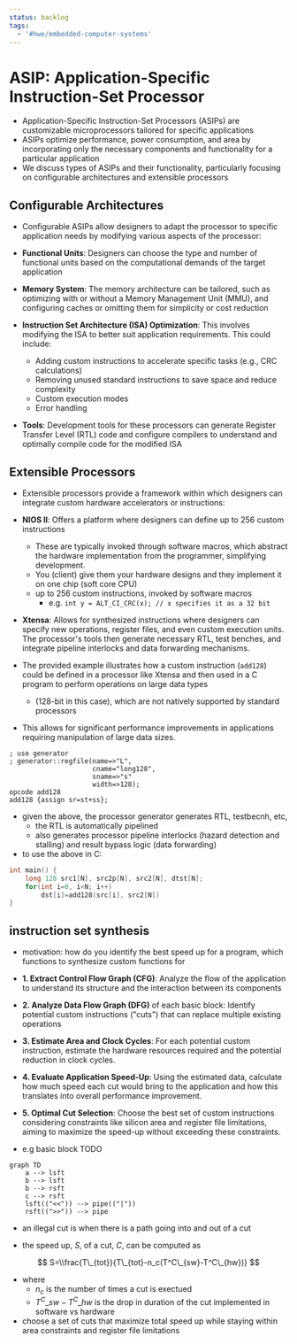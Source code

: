```yaml
---
status: backlog
tags:
  - '#hwe/embedded-computer-systems'
---
```


# ASIP: Application-Specific Instruction-Set Processor

- Application-Specific Instruction-Set Processors (ASIPs) are customizable microprocessors tailored for specific applications
- ASIPs optimize performance, power consumption, and area by incorporating only the necessary components and functionality for a particular application
- We discuss types of ASIPs and their functionality, particularly focusing on configurable architectures and extensible processors

## Configurable Architectures

- Configurable ASIPs allow designers to adapt the processor to specific application needs by modifying various aspects of the processor:

- **Functional Units**: Designers can choose the type and number of functional units based on the computational demands of the target application

- **Memory System**: The memory architecture can be tailored, such as optimizing with or without a Memory Management Unit (MMU), and configuring caches or omitting them for simplicity or cost reduction

- **Instruction Set Architecture (ISA) Optimization**: This involves modifying the ISA to better suit application requirements. This could include:

  - Adding custom instructions to accelerate specific tasks (e.g., CRC calculations)
  - Removing unused standard instructions to save space and reduce complexity
  - Custom execution modes
  - Error handling

- **Tools**: Development tools for these processors can generate Register Transfer Level (RTL) code and configure compilers to understand and optimally compile code for the modified ISA

## Extensible Processors

- Extensible processors provide a framework within which designers can integrate custom hardware accelerators or instructions:

- **NIOS II**: Offers a platform where designers can define up to 256 custom instructions

  - These are typically invoked through software macros, which abstract the hardware implementation from the programmer, simplifying development.
  - You (client) give them your hardware designs and they implement it on one chip (soft core CPU)
  - up to 256 custom instructions, invoked by software macros
    - e.g. `int y = ALT_CI_CRC(x); // x specifies it as a 32 bit`

- **Xtensa**: Allows for synthesized instructions where designers can specify new operations, register files, and even custom execution units. The processor's tools then generate necessary RTL, test benches, and integrate pipeline interlocks and data forwarding mechanisms.

- The provided example illustrates how a custom instruction (`add128`) could be defined in a processor like Xtensa and then used in a C program to perform operations on large data types

  - (128-bit in this case), which are not natively supported by standard processors

- This allows for significant performance improvements in applications requiring manipulation of large data sizes.

```
; use generator
; generator::regfile(name=>"L",
					 cname="long128",
					 sname=>"s"
					 width=>128);
opcode add128
add128 {assign sr=st+ss};

```

- given the above, the processor generator generates RTL, testbecnh, etc,
  - the RTL is automatically pipelined
  - also generates processor pipeline interlocks (hazard detection and stalling) and result bypass logic (data forwarding)
- to use the above in C:

```c
int main() {
    long 128 src1[N], src2p[N], src2[N], dtst[N];
    for(int i=0, i<N; i++)
	    dst[i]=add128(src[i], src2[N])
}
```

## instruction set synthesis

- motivation: how do you identify the best speed up for a program, which functions to synthesize custom functions for

- **1. Extract Control Flow Graph (CFG)**: Analyze the flow of the application to understand its structure and the interaction between its components

- **2. Analyze Data Flow Graph (DFG)** of each basic block: Identify potential custom instructions ("cuts") that can replace multiple existing operations

- **3. Estimate Area and Clock Cycles**: For each potential custom instruction, estimate the hardware resources required and the potential reduction in clock cycles.

- **4. Evaluate Application Speed-Up**: Using the estimated data, calculate how much speed each cut would bring to the application and how this translates into overall performance improvement.

- **5. Optimal Cut Selection**: Choose the best set of custom instructions considering constraints like silicon area and register file limitations, aiming to maximize the speed-up without exceeding these constraints.

- e.g basic block TODO

```mermaid
graph TD
	a --> lsft
	b --> lsft
	b --> rsft
	c --> rsft
	lsft(("<<")) --> pipe(("|"))
	rsft((">>")) --> pipe
```

- an illegal cut is when there is a path going into and out of a cut

- the speed up, $S$, of a cut, $C$, can be computed as

$$
S=\\frac{T\_{tot}}{T\_{tot}-n_c(T^C\_{sw}-T^C\_{hw})}
$$

- where
  - $n_c$ is the number of times a cut is exectued
  - $T^C\_{sw}-T^C\_{hw}$ is the drop in duration of the cut implemented in software vs hardware
- choose a set of cuts that maximize total speed up while staying within area constraints and register file limitations
